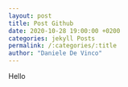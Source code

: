 ```yaml
---
layout: post
title: Post Github
date: 2020-10-28 19:00:00 +0200
categories: jekyll Posts
permalink: /:categories/:title
author: "Daniele De Vinco"
---
```


Hello
